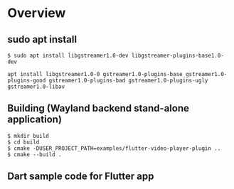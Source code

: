 # Overview

## sudo apt install 

```Shell
$ sudo apt install libgstreamer1.0-dev libgstreamer-plugins-base1.0-dev
```

```Shell
apt install libgstreamer1.0-0 gstreamer1.0-plugins-base gstreamer1.0-plugins-good gstreamer1.0-plugins-bad gstreamer1.0-plugins-ugly gstreamer1.0-libav
```

## Building (Wayland backend stand-alone application)

```Shell
$ mkdir build
$ cd build
$ cmake -DUSER_PROJECT_PATH=examples/flutter-video-player-plugin ..
$ cmake --build .
```

## Dart sample code for Flutter app

```Dart

```

